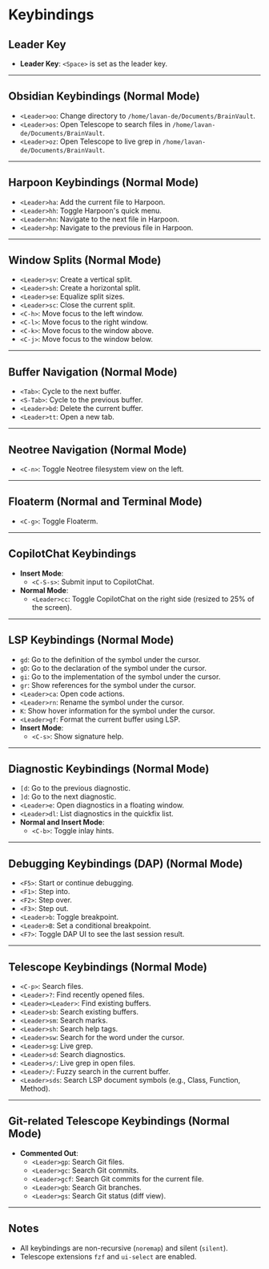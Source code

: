 # Keybindings

## Leader Key
- **Leader Key**: `<Space>` is set as the leader key.

---

## Obsidian Keybindings (Normal Mode)
- `<Leader>oo`: Change directory to `/home/lavan-de/Documents/BrainVault`.
- `<Leader>os`: Open Telescope to search files in `/home/lavan-de/Documents/BrainVault`.
- `<Leader>oz`: Open Telescope to live grep in `/home/lavan-de/Documents/BrainVault`.

---

## Harpoon Keybindings (Normal Mode)
- `<Leader>ha`: Add the current file to Harpoon.
- `<Leader>hh`: Toggle Harpoon's quick menu.
- `<Leader>hn`: Navigate to the next file in Harpoon.
- `<Leader>hp`: Navigate to the previous file in Harpoon.

---

## Window Splits (Normal Mode)
- `<Leader>sv`: Create a vertical split.
- `<Leader>sh`: Create a horizontal split.
- `<Leader>se`: Equalize split sizes.
- `<Leader>sc`: Close the current split.
- `<C-h>`: Move focus to the left window.
- `<C-l>`: Move focus to the right window.
- `<C-k>`: Move focus to the window above.
- `<C-j>`: Move focus to the window below.

---

## Buffer Navigation (Normal Mode)
- `<Tab>`: Cycle to the next buffer.
- `<S-Tab>`: Cycle to the previous buffer.
- `<Leader>bd`: Delete the current buffer.
- `<Leader>tt`: Open a new tab.

---

## Neotree Navigation (Normal Mode)
- `<C-n>`: Toggle Neotree filesystem view on the left.

---

## Floaterm (Normal and Terminal Mode)
- `<C-g>`: Toggle Floaterm.

---

## CopilotChat Keybindings
- **Insert Mode**:
  - `<C-S-s>`: Submit input to CopilotChat.
- **Normal Mode**:
  - `<Leader>cc`: Toggle CopilotChat on the right side (resized to 25% of the screen).

---

## LSP Keybindings (Normal Mode)
- `gd`: Go to the definition of the symbol under the cursor.
- `gD`: Go to the declaration of the symbol under the cursor.
- `gi`: Go to the implementation of the symbol under the cursor.
- `gr`: Show references for the symbol under the cursor.
- `<Leader>ca`: Open code actions.
- `<Leader>rn`: Rename the symbol under the cursor.
- `K`: Show hover information for the symbol under the cursor.
- `<Leader>gf`: Format the current buffer using LSP.
- **Insert Mode**:
  - `<C-s>`: Show signature help.

---

## Diagnostic Keybindings (Normal Mode)
- `[d`: Go to the previous diagnostic.
- `]d`: Go to the next diagnostic.
- `<Leader>e`: Open diagnostics in a floating window.
- `<Leader>dl`: List diagnostics in the quickfix list.
- **Normal and Insert Mode**:
  - `<C-b>`: Toggle inlay hints.

---

## Debugging Keybindings (DAP) (Normal Mode)
- `<F5>`: Start or continue debugging.
- `<F1>`: Step into.
- `<F2>`: Step over.
- `<F3>`: Step out.
- `<Leader>b`: Toggle breakpoint.
- `<Leader>B`: Set a conditional breakpoint.
- `<F7>`: Toggle DAP UI to see the last session result.

---

## Telescope Keybindings (Normal Mode)
- `<C-p>`: Search files.
- `<Leader>?`: Find recently opened files.
- `<Leader><Leader>`: Find existing buffers.
- `<Leader>sb`: Search existing buffers.
- `<Leader>sm`: Search marks.
- `<Leader>sh`: Search help tags.
- `<Leader>sw`: Search for the word under the cursor.
- `<Leader>sg`: Live grep.
- `<Leader>sd`: Search diagnostics.
- `<Leader>s/`: Live grep in open files.
- `<Leader>/`: Fuzzy search in the current buffer.
- `<Leader>sds`: Search LSP document symbols (e.g., Class, Function, Method).

---

## Git-related Telescope Keybindings (Normal Mode)
- **Commented Out**:
  - `<Leader>gp`: Search Git files.
  - `<Leader>gc`: Search Git commits.
  - `<Leader>gcf`: Search Git commits for the current file.
  - `<Leader>gb`: Search Git branches.
  - `<Leader>gs`: Search Git status (diff view).

---

## Notes
- All keybindings are non-recursive (`noremap`) and silent (`silent`).
- Telescope extensions `fzf` and `ui-select` are enabled.
